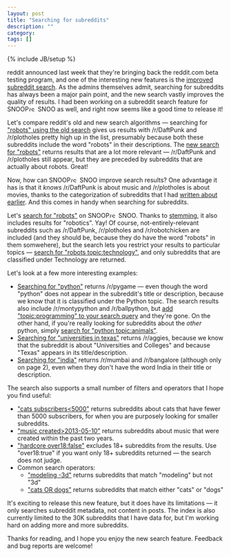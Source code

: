 ```yaml
---
layout: post
title: "Searching for subreddits"
description: ""
category: 
tags: []
---
```

{% include JB/setup %}

reddit announced last week that they're bringing back the reddit.com beta testing program, and one of the interesting new features is the [improved subreddit search](http://www.reddit.com/r/beta/comments/35762a/welcome_to_rbeta/). As the admins themselves admit, searching for subreddits has always been a major pain point, and the new search vastly improves the quality of results. I had been working on a subreddit search feature for <span class="logo logo-small">SNOOP<img src="{{ ASSET_PATH }}snoopsnoo/img/logo_sm.png" alt="(SnoopSnoo Logo)" width="21" height="10">SNOO</span> as well, and right now seems like a good time to release it!

Let's compare reddit's old and new search algorithms &mdash; searching for ["robots" using the old search](https://www.reddit.com/subreddits/search?q=robots&sort=activity) gives us results with /r/DaftPunk and /r/plotholes pretty high up in the list, presumably because both these subreddits include the word "robots" in their descriptions. The [new search for "robots"](https://beta.reddit.com/subreddits/search?q=robots) returns results that are a lot more relevant &mdash; /r/DaftPunk and /r/plotholes still appear, but they are preceded by subreddits that are actually about robots. Great!

Now, how can <span class="logo logo-small">SNOOP<img src="{{ ASSET_PATH }}snoopsnoo/img/logo_sm.png" alt="(SnoopSnoo Logo)" width="21" height="10">SNOO</span> improve search results? One advantage it has is that it *knows* /r/DaftPunk is about music and /r/plotholes is about movies, thanks to the categorization of subreddits that I had [written about earlier](http://blog.snoopsnoo.com/2015/02/15/theres-a-subreddit-for-that). And this comes in handy when searching for subreddits. 

Let's [search for "robots"](http://snoopsnoo.com/subreddits/search?q=robots) on <span class="logo logo-small">SNOOP<img src="{{ ASSET_PATH }}snoopsnoo/img/logo_sm.png" alt="(SnoopSnoo Logo)" width="21" height="10">SNOO</span>. Thanks to [stemming](http://en.wikipedia.org/wiki/Stemming), it also includes results for "robotics". Yay! Of course, not-entirely-relevant subreddits such as /r/DaftPunk, /r/plotholes and /r/robotchicken are included (and they should be, because they do have the word "robots" in them somwehere), but the search lets you restrict your results to particular topics &mdash; [search for "robots topic:technology"](http://snoopsnoo.com/subreddits/search?q=robots+topic%3Atechnology), and only subreddits that are classified under Technology are returned. 

Let's look at a few more interesting examples:

* [Searching for "python"](http://snoopsnoo.com/subreddits/search?q=python) returns /r/pygame &mdash; even though the word "python" does not appear in the subreddit's title or description, because we know that it is classified under the Python topic. The search results also include /r/montypython and /r/ballpython, but [add "topic:programming" to your search query](http://snoopsnoo.com/subreddits/search?q=python+topic%3Aprogramming) and they're gone. On the other hand, if you're really looking for subreddits about the *other* python, simply [search for "python topic:animals"](http://snoopsnoo.com/subreddits/search?q=python+topic%3Aanimals).
* [Searching for "universities in texas"](http://snoopsnoo.com/subreddits/search?q=universities+in+texas) returns /r/aggies, because we know that the subreddit is about "Universities and Colleges" and because "Texas" appears in its title/description.
* [Searching for "india"](http://snoopsnoo.com/subreddits/search?q=india) returns /r/mumbai and /r/bangalore (although only on page 2), even when they don't have the word India in their title or description.

The search also supports a small number of filters and operators that I hope you find useful:

* ["cats subscribers<5000"](http://snoopsnoo.com/subreddits/search?q=cats+subscribers%3C5000) returns subreddits about cats that have fewer than 5000 subscribers, for when you are purposely looking for smaller subreddits.
* ["music created>2013-05-10"](http://snoopsnoo.com/subreddits/search?q=music+created%3E2013-05-10) returns subreddits about music that were created within the past two years.
* ["hardcore over18:false"](http://snoopsnoo.com/subreddits/search?q=hardcore+over18%3Afalse) excludes 18+ subreddits from the results. Use "over18:true" if you want only 18+ subreddits returned &mdash; the search does not judge.
* Common search operators:
	* ["modeling -3d"](http://snoopsnoo.com/subreddits/search?q=modeling+-3d) returns subreddits that match "modeling" but not "3d"
	* ["cats OR dogs"](http://snoopsnoo.com/subreddits/search?q=cats+OR+dogs) returns subreddits that match either "cats" or "dogs"

It's exciting to release this new feature, but it does have its limitations &mdash; it only searches subreddit metadata, not content in posts. The index is also currently limited to the 30K subreddits that I have data for, but I'm working hard on adding more and more subreddits.

Thanks for reading, and I hope you enjoy the new search feature. Feedback and bug reports are welcome!
